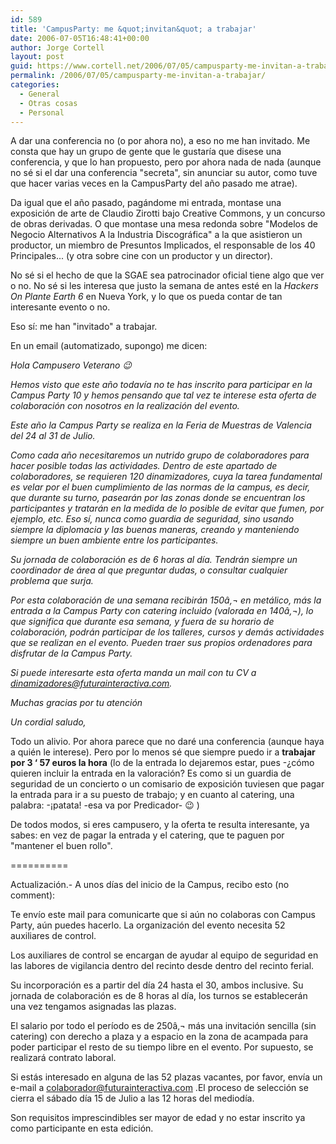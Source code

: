 ```yaml
---
id: 589
title: 'CampusParty: me &quot;invitan&quot; a trabajar'
date: 2006-07-05T16:48:41+00:00
author: Jorge Cortell
layout: post
guid: https://www.cortell.net/2006/07/05/campusparty-me-invitan-a-trabajar/
permalink: /2006/07/05/campusparty-me-invitan-a-trabajar/
categories:
  - General
  - Otras cosas
  - Personal
---
```

A dar una conferencia no (o por ahora no), a eso no me han invitado. Me consta que hay un grupo de gente que le gustarí­a que disese una conferencia, y que lo han propuesto, pero por ahora nada de nada (aunque no sé si el dar una conferencia "secreta", sin anunciar su autor, como tuve que hacer varias veces en la CampusParty del año pasado me atrae).

Da igual que el año pasado, pagándome mi entrada, montase una exposición de arte de Claudio Zirotti bajo Creative Commons, y un concurso de obras derivadas. O que montase una mesa redonda sobre "Modelos de Negocio Alternativos A la Industria Discográfica" a la que asistieron un productor, un miembro de Presuntos Implicados, el responsable de los 40 Principales... (y otra sobre cine con un productor y un director).
  
No sé si el hecho de que la SGAE sea patrocinador oficial tiene algo que ver o no. No sé si les interesa que justo la semana de antes esté en la _Hackers On Plante Earth 6_ en Nueva York, y lo que os pueda contar de tan interesante evento o no.

Eso sí­: me han "invitado" a trabajar.

En un email (automatizado, supongo) me dicen:

_Hola Campusero Veterano 😉_

_Hemos visto que este año todaví­a no te has inscrito para participar en la Campus Party 10 y hemos pensando que tal vez te interese esta oferta de colaboración con nosotros en la realización del evento._

_Este año la Campus Party se realiza en la Feria de Muestras de Valencia del 24 al 31 de Julio._

_Como cada año necesitaremos un nutrido grupo de colaboradores para hacer posible todas las actividades. Dentro de este apartado de colaboradores, se requieren 120 dinamizadores, cuya la tarea fundamental es velar por el buen cumplimiento de las normas de la campus, es decir, que durante su turno, pasearán por las zonas donde se encuentran los participantes y tratarán en la medida de lo posible de evitar que fumen, por ejemplo, etc. Eso sí­, nunca como guardia de seguridad, sino usando siempre la diplomacia y las buenas maneras, creando y manteniendo siempre un buen ambiente entre los participantes._

_Su jornada de colaboración es de 6 horas al dí­a. Tendrán siempre un coordinador de área al que preguntar dudas, o consultar cualquier problema que surja._

_Por esta colaboración de una semana recibirán 150â‚¬ en metálico, más la entrada a la Campus Party con catering incluido (valorada en 140â‚¬), lo que significa que durante esa semana, y fuera de su horario de colaboración, podrán participar de los talleres, cursos y demás actividades que se realizan en el evento. Pueden traer sus propios ordenadores para disfrutar de la Campus Party._

_Si puede interesarte esta oferta manda un mail con tu CV a dinamizadores@futurainteractiva.com._

_Muchas gracias por tu atención_

_Un cordial saludo,_ 

Todo un alivio. Por ahora parece que no daré una conferencia (aunque haya a quién le interese). Pero por lo menos sé que siempre puedo ir a **trabajar por 3 ‘ 57 euros la hora** (lo de la entrada lo dejaremos estar, pues -¿cómo quieren incluir la entrada en la valoración? Es como si un guardia de seguridad de un concierto o un comisario de exposición tuviesen que pagar la entrada para ir a su puesto de trabajo; y en cuanto al catering, una palabra: -¡patata! -esa va por Predicador- 😉 )

De todos modos, si eres campusero, y la oferta te resulta interesante, ya sabes: en vez de pagar la entrada y el catering, que te paguen por "mantener el buen rollo".

==========

Actualización.- A unos dí­as del inicio de la Campus, recibo esto (no comment):

Te enví­o este mail para comunicarte que si aún no colaboras con Campus Party, aún puedes hacerlo. La organización del evento necesita 52 auxiliares de control.
  
Los auxiliares de control se encargan de ayudar al equipo de seguridad en las labores de vigilancia dentro del recinto desde dentro del recinto ferial.
  
Su incorporación es a partir del dí­a 24 hasta el 30, ambos inclusive. Su jornada de colaboración es de 8 horas al dí­a, los turnos se establecerán una vez tengamos asignadas las plazas.
  
El salario por todo el perí­odo es de 250â‚¬ más una invitación sencilla (sin catering) con derecho a plaza y a espacio en la zona de acampada para poder participar el resto de su tiempo libre en el evento. Por supuesto, se realizará contrato laboral.
  
Si estás interesado en alguna de las 52 plazas vacantes, por favor, enví­a un e-mail a colaborador@futurainteractiva.com .El proceso de selección se cierra el sábado dí­a 15 de Julio a las 12 horas del mediodí­a.
  
Son requisitos imprescindibles ser mayor de edad y no estar inscrito ya como participante en esta edición.